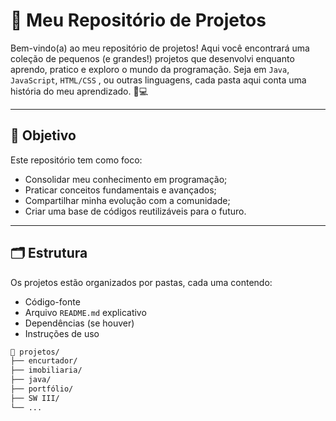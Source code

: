 # 🚀 Meu Repositório de Projetos

Bem-vindo(a) ao meu repositório de projetos! Aqui você encontrará uma coleção de pequenos (e grandes!) projetos que desenvolvi enquanto aprendo, pratico e exploro o mundo da programação. Seja em `Java`, `JavaScript`, `HTML/CSS` , ou outras linguagens, cada pasta aqui conta uma história do meu aprendizado. 📘💻

---

## 🧠 Objetivo

Este repositório tem como foco:

- Consolidar meu conhecimento em programação;
- Praticar conceitos fundamentais e avançados;
- Compartilhar minha evolução com a comunidade;
- Criar uma base de códigos reutilizáveis para o futuro.

---

## 🗂️ Estrutura

Os projetos estão organizados por pastas, cada uma contendo:

- Código-fonte
- Arquivo `README.md` explicativo
- Dependências (se houver)
- Instruções de uso

```bash
📁 projetos/
├── encurtador/
├── imobiliaria/
├── java/
├── portfólio/
├── SW III/
└── ...
